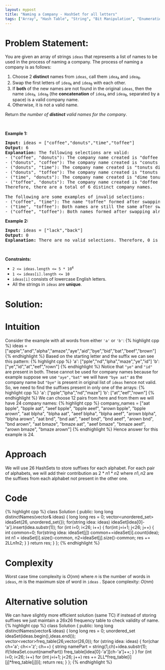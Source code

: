 ```yaml
---
layout: mypost
title: "Naming a Company - HashSet for all letters"
tags: ["Array", "Hash Table", "String", "Bit Manipulation", "Enumeration", "C++", "Hard"]
---
```

# Problem Statement:
<p>You are given an array of strings <code>ideas</code> that represents a list of names to be used in the process of naming a company. The process of naming a company is as follows:</p>

<ol>
	<li>Choose 2 <strong>distinct</strong> names from <code>ideas</code>, call them <code>idea<sub>A</sub></code> and <code>idea<sub>B</sub></code>.</li>
	<li>Swap the first letters of <code>idea<sub>A</sub></code> and <code>idea<sub>B</sub></code> with each other.</li>
	<li>If <strong>both</strong> of the new names are not found in the original <code>ideas</code>, then the name <code>idea<sub>A</sub> idea<sub>B</sub></code> (the <strong>concatenation</strong> of <code>idea<sub>A</sub></code> and <code>idea<sub>B</sub></code>, separated by a space) is a valid company name.</li>
	<li>Otherwise, it is not a valid name.</li>
</ol>

<p>Return <em>the number of <strong>distinct</strong> valid names for the company</em>.</p>

<p>&nbsp;</p>
<p><strong class="example">Example 1:</strong></p>

<pre>
<strong>Input:</strong> ideas = [&quot;coffee&quot;,&quot;donuts&quot;,&quot;time&quot;,&quot;toffee&quot;]
<strong>Output:</strong> 6
<strong>Explanation:</strong> The following selections are valid:
- (&quot;coffee&quot;, &quot;donuts&quot;): The company name created is &quot;doffee conuts&quot;.
- (&quot;donuts&quot;, &quot;coffee&quot;): The company name created is &quot;conuts doffee&quot;.
- (&quot;donuts&quot;, &quot;time&quot;): The company name created is &quot;tonuts dime&quot;.
- (&quot;donuts&quot;, &quot;toffee&quot;): The company name created is &quot;tonuts doffee&quot;.
- (&quot;time&quot;, &quot;donuts&quot;): The company name created is &quot;dime tonuts&quot;.
- (&quot;toffee&quot;, &quot;donuts&quot;): The company name created is &quot;doffee tonuts&quot;.
Therefore, there are a total of 6 distinct company names.

The following are some examples of invalid selections:
- (&quot;coffee&quot;, &quot;time&quot;): The name &quot;toffee&quot; formed after swapping already exists in the original array.
- (&quot;time&quot;, &quot;toffee&quot;): Both names are still the same after swapping and exist in the original array.
- (&quot;coffee&quot;, &quot;toffee&quot;): Both names formed after swapping already exist in the original array.
</pre>

<p><strong class="example">Example 2:</strong></p>

<pre>
<strong>Input:</strong> ideas = [&quot;lack&quot;,&quot;back&quot;]
<strong>Output:</strong> 0
<strong>Explanation:</strong> There are no valid selections. Therefore, 0 is returned.
</pre>

<p>&nbsp;</p>
<p><strong>Constraints:</strong></p>

<ul>
	<li><code>2 &lt;= ideas.length &lt;= 5 * 10<sup>4</sup></code></li>
	<li><code>1 &lt;= ideas[i].length &lt;= 10</code></li>
	<li><code>ideas[i]</code> consists of lowercase English letters.</li>
	<li>All the strings in <code>ideas</code> are <strong>unique</strong>.</li>
</ul>

# Solution:
# Intuition
Consider the example with all words from either `'a'` or `'b'`:
 {% highlight cpp %} 
ideas = ["apple","and","alpha","amaze","aye","aid","bye","bid","bat","beef","brown"]
 {% endhighlight %}
Based on the starting letter and the suffix we can see this pattern:
 {% highlight cpp %} 
'a': ["pple","nd","lpha","maze","ye","id"]
'b': ["ye","id","at","eef","rown"]
 {% endhighlight %}
Notice that `"ye"` and `"id"` are present in both. These cannot be used for company names because for example suppose we use `"aye","bat"` we will have `"bye aat"` as the company name but `"bye"` is present in original list of `ideas` hence not valid. So, we need to find the suffixes present in only one of the arrays:
 {% highlight cpp %} 
'a': ["pple","lpha","nd","maze"]
'b': ["at","eef","rown"]
 {% endhighlight %}
We can choose 12 pairs from here and from them we will have 24 company names:
 {% highlight cpp %} 
company_names = ["aat bpple", "bpple aat", "aeef bpple", "bpple aeef", "arown bpple", "bpple arown", "aat blpha", "blpha aat", "aeef blpha", "blpha aeef", "arown blpha", "blpha arown", "aat bnd", "bnd aat", "aeef bnd", "bnd aeef", "arown bnd", "bnd arown", "aat bmaze", "bmaze aat", "aeef bmaze", "bmaze aeef", "arown bmaze", "bmaze arown"]
 {% endhighlight %}
Hence answer for this example is 24.

# Approach
We will use 26 HashSets to store suffixes for each alphabet. For each pair of alphabets, we will add their contribution as $2*n1*n2$ where $n1,n2$ are the suffixes from each alphabet not present in the other one.

# Code
 {% highlight cpp %} 
class Solution {
public:
    long long distinctNames(vector<string>& ideas) 
    {
        long long res = 0;
        vector<unordered_set<string>> ideaSet(26, unordered_set<string>{});
        for(string idea: ideas) ideaSet[idea[0]-'a'].insert(idea.substr(1));
        for (int i=0; i<26; i++)
        {
            for(int j=i+1; j<26; j++)
            {
                int common=0;
                for(string idea: ideaSet[j]) common+=ideaSet[i].count(idea);
                int n1 = ideaSet[i].size()-common, n2=ideaSet[j].size()-common;
                res += 2LL*n1*n2;
            }
        }
        return res;
    }
};
 {% endhighlight %}

# Complexity
Worst case time complexity is $O(nm)$ where $n$ is the number of words in `ideas`, $m$ is the maximum size of word in `ideas` .
Space complexity: $O(nm)$

# Alternative solution
We can have slightly more efficient solution (same TC) if instead of storing suffixes we just maintain a 26x26 frequency table to check validity of name.
 {% highlight cpp %} 
class Solution {
public:
    long long distinctNames(vector<string>& ideas) 
    {
        long long res = 0;
        unordered_set<string> ideaSet(ideas.begin(),ideas.end());
        vector<vector<int>>freq_table(26,vector<int>(26,0));
        for (string idea: ideas)
        {
            for(char ch='a'; ch<='z'; ch++)
            {
                string namePart = string(1,ch)+idea.substr(1);
                if(!ideaSet.count(namePart))
                    freq_table[idea[0]-'a'][ch-'a']++;
            }
        }
        for (int i=0; i<26; i++)
            for (int j=i+1; j<26; j++)
                res += 2LL*freq_table[i][j]*freq_table[j][i];
        return res;
    }
};
 {% endhighlight %}